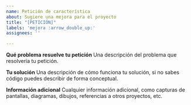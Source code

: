 ```yaml
---
name: Petición de característica
about: Sugiere una mejora para el proyecto
title: "[PETICIÓN]"
labels: 'mejora :arrow_double_up:'
assignees: ''

---
```


**Qué problema resuelve tu petición**
Una descripción del problema que resolvería tu petición.

**Tu solución**
Una descripción de cómo funciona tu solución, si no sabes código puedes describir de forma conceptual.

**Información adicional**
Cualquier información adicional, como capturas de pantallas, diagramas, dibujos, referencias a otros proyectos, etc.
